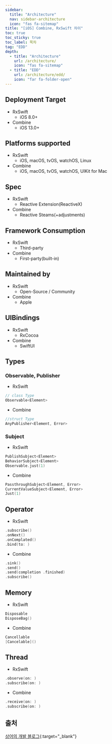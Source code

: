 ```yaml
---
sidebar:
  title: "Architecture"
  nav: sidebar-architecture
  icon: "fas fa-sitemap"
title: "[iOS] Combine, RxSwift 차이"
toc: true
toc_sticky: true
toc_label: 목차
tag: "EDD"
depth:
  - title: "Architecture"
    url: /architecture/
    icon: "fas fa-sitemap"
  - title: "EDD"
    url: /architecture/edd/
    icon: "far fa-folder-open"
---
```

## Deployment Target
* RxSwift
  * iOS 8.0+
* Combine
  * iOS 13.0+
  
## Platforms supported
* RxSwift
  * iOS, macOS, tvOS, watchOS, Linux
* Combine
  * iOS, macOS, tvOS, watchOS, UIKit for Mac

## Spec
* RxSwift
  * Reactive Extension(ReactiveX)
* Combine
  * Reactive Steams(+adjustments)

## Framework Consumption
* RxSwift
  * Third-party
* Combine
  * First-party(built-in)
  
## Maintained by
* RxSwift
  * Open-Source / Community
* Combine
  * Apple

## UIBindings
* RxSwift
  * RxCocoa
* Combine
  * SwiftUI
  
## Types
### Observable, Publisher
* RxSwift
```swift
// class Type
Observable<Element>
```

* Combine
```swift
//struct Type
AnyPublisher<Element, Error> 
```

### Subject
* RxSwift
```swift
PublishSubject<Element>
BehaviorSubject<Element>
Observable.just(1)
```
* Combine
```swift
PassthroughSubject<Element, Error>
CurrentValueSubject<Element, Error>
Just(1)
```

## Operator
* RxSwift
```swift
.subscribe()
.onNext()
.onComplated()
.bind(to: )
```
* Combine
```swift
.sink()
.send()
.send(completion .finished)
.subscribe()
```

## Memory
* RxSwift
```swift
Disposable 
DisposeBag()
```
* Combine
```swift
Cancellable
[Cancelable]()
```

## Thread
* RxSwift
```swift
.observe(on: )
.subscribe(on: )
```
* Combine
```swift
.receive(on: )
.subscribe(on: )
```
  
  
## 출처
[<i class="fas fa-link"></i> 상어의 개발 블로그](https://www.slideshare.net/shark-sea/combine-vs-rxswift-160610596){:target="_blank"}


